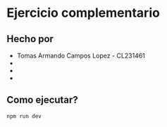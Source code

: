 # Ejercicio complementario

## Hecho por
* Tomas Armando Campos Lopez - CL231461
*
*
*

## Como ejecutar?
```sh
npm run dev
```
